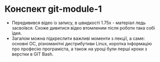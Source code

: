 # Конспект git-module-1
* Передивився відео із запису, в швидкості 1.75х - матеріал ледь засвоївся. Схоже дивитися відео втомленим після роботи така собі їдея.
* Загалом можна підкреслити важливі моменти з лекції, а саме: основні ОС, різноманітні дистрибутиви Linux, коротка інформацію про професію програміста, а також на уроці були перші кроки з верстки в GIT Bash.

